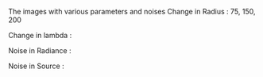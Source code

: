 The images with various parameters and noises
Change in Radius :
75, 150, 200 

Change in lambda :

Noise in Radiance : 

Noise in Source :  

